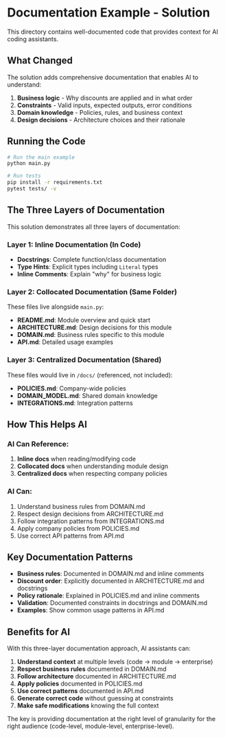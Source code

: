 # Documentation Example - Solution

This directory contains well-documented code that provides context for AI coding assistants.

## What Changed

The solution adds comprehensive documentation that enables AI to understand:

1. **Business logic** - Why discounts are applied and in what order
2. **Constraints** - Valid inputs, expected outputs, error conditions
3. **Domain knowledge** - Policies, rules, and business context
4. **Design decisions** - Architecture choices and their rationale

## Running the Code

```bash
# Run the main example
python main.py

# Run tests
pip install -r requirements.txt
pytest tests/ -v
```

## The Three Layers of Documentation

This solution demonstrates all three layers of documentation:

### Layer 1: Inline Documentation (In Code)
- **Docstrings**: Complete function/class documentation
- **Type Hints**: Explicit types including `Literal` types
- **Inline Comments**: Explain "why" for business logic

### Layer 2: Collocated Documentation (Same Folder)
These files live alongside `main.py`:
- **README.md**: Module overview and quick start
- **ARCHITECTURE.md**: Design decisions for this module
- **DOMAIN.md**: Business rules specific to this module
- **API.md**: Detailed usage examples

### Layer 3: Centralized Documentation (Shared)
These files would live in `/docs/` (referenced, not included):
- **POLICIES.md**: Company-wide policies
- **DOMAIN_MODEL.md**: Shared domain knowledge
- **INTEGRATIONS.md**: Integration patterns

## How This Helps AI

### AI Can Reference:
1. **Inline docs** when reading/modifying code
2. **Collocated docs** when understanding module design
3. **Centralized docs** when respecting company policies

### AI Can:
1. Understand business rules from DOMAIN.md
2. Respect design decisions from ARCHITECTURE.md
3. Follow integration patterns from INTEGRATIONS.md
4. Apply company policies from POLICIES.md
5. Use correct API patterns from API.md

## Key Documentation Patterns

- **Business rules**: Documented in DOMAIN.md and inline comments
- **Discount order**: Explicitly documented in ARCHITECTURE.md and docstrings
- **Policy rationale**: Explained in POLICIES.md and inline comments
- **Validation**: Documented constraints in docstrings and DOMAIN.md
- **Examples**: Show common usage patterns in API.md

## Benefits for AI

With this three-layer documentation approach, AI assistants can:

1. **Understand context** at multiple levels (code → module → enterprise)
2. **Respect business rules** documented in DOMAIN.md
3. **Follow architecture** documented in ARCHITECTURE.md
4. **Apply policies** documented in POLICIES.md
5. **Use correct patterns** documented in API.md
6. **Generate correct code** without guessing at constraints
7. **Make safe modifications** knowing the full context

The key is providing documentation at the right level of granularity for the right audience (code-level, module-level, enterprise-level).

